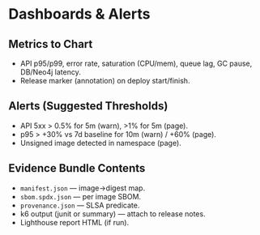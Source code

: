 # Dashboards & Alerts

## Metrics to Chart
- API p95/p99, error rate, saturation (CPU/mem), queue lag, GC pause, DB/Neo4j latency.
- Release marker (annotation) on deploy start/finish.

## Alerts (Suggested Thresholds)
- API 5xx > 0.5% for 5m (warn), >1% for 5m (page).
- p95 > +30% vs 7d baseline for 10m (warn) / +60% (page).
- Unsigned image detected in namespace (page).

## Evidence Bundle Contents
- `manifest.json` — image→digest map.
- `sbom.spdx.json` — per image SBOM.
- `provenance.json` — SLSA predicate.
- k6 output (junit or summary) — attach to release notes.
- Lighthouse report HTML (if run).